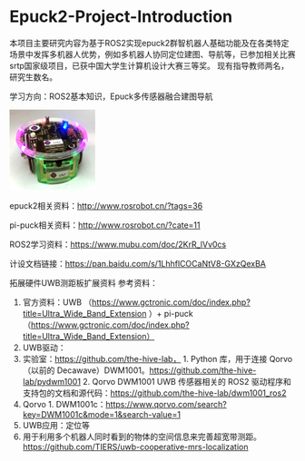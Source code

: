# Epuck2-Project-Introduction
本项目主要研究内容为基于ROS2实现epuck2群智机器人基础功能及在各类特定场景中发挥多机器人优势，例如多机器人协同定位建图、导航等，已参加相关比赛srtp国家级项目，已获中国大学生计算机设计大赛三等奖。
现有指导教师两名，研究生数名。

学习方向：ROS2基本知识，Epuck多传感器融合建图导航

<img src="1.硬件介绍/e-puck2.jpg" width="30%">



epuck2相关资料：http://www.rosrobot.cn/?tags=36

pi-puck相关资料：http://www.rosrobot.cn/?cate=11

ROS2学习资料：https://www.mubu.com/doc/2KrR_lVv0cs

计设文档链接：https://pan.baidu.com/s/1LhhflCOCaNtV8-GXzQexBA



拓展硬件UWB测距板扩展资料
参考资料：
1. 官方资料：UWB （https://www.gctronic.com/doc/index.php?title=Ultra_Wide_Band_Extension ）+ pi-puck （https://www.gctronic.com/doc/index.php?title=Ultra_Wide_Band_Extension）
2. UWB驱动：
  1. 实验室：https://github.com/the-hive-lab，
    1. Python 库，用于连接 Qorvo（以前的 Decawave）DWM1001。https://github.com/the-hive-lab/pydwm1001
    2.  Qorvo DWM1001 UWB 传感器相关的 ROS2 驱动程序和支持包的文档和源代码：https://github.com/the-hive-lab/dwm1001_ros2
  2. Qorvo
    1. DWM1001c：https://www.qorvo.com/search?key=DWM1001c&mode=1&search-value=1
3. UWB应用：定位等
  1. 用于利用多个机器人同时看到的物体的空间信息来完善超宽带测距。https://github.com/TIERS/uwb-cooperative-mrs-localization
